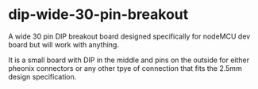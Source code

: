 # dip-wide-30-pin-breakout
A wide 30 pin DIP breakout board designed specifically for nodeMCU dev board but will work with anything.

It is a small board with DIP in the middle and pins on the outside for either pheonix connectors or any other tpye of connection that fits the 2.5mm design specification.

